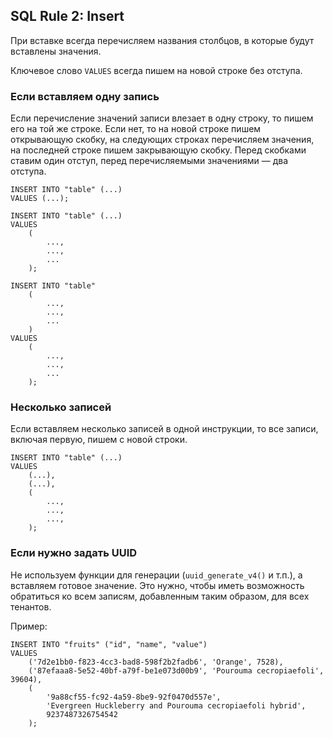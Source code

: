 ## SQL Rule 2: Insert

При вставке всегда перечисляем названия столбцов, в которые будут вставлены значения.

Ключевое слово `VALUES` всегда пишем на новой строке без отступа.

### Если вставляем одну запись
Если перечисление значений записи влезает в одну строку, то пишем его на той же строке. 
Если нет, то на новой строке пишем открывающую скобку, на следующих строках перечисляем значения,
на последней строке пишем закрывающую скобку.
Перед скобками ставим один отступ, перед перечисляемыми значениями — два отступа.

```
INSERT INTO "table" (...)
VALUES (...);
```
```
INSERT INTO "table" (...)
VALUES
    (
        ...,
        ...,
        ...
    );
```
```
INSERT INTO "table"
    (
        ...,
        ...,
        ...
    )
VALUES
    (
        ...,
        ...,
        ...
    );
```   

### Несколько записей 
Если вставляем несколько записей в одной инструкции, то все записи, включая первую, 
   пишем с новой строки.
```
INSERT INTO "table" (...)
VALUES
    (...),
    (...),
    (
        ...,
        ...,
        ...,
    );
```

### Если нужно задать UUID
Не используем функции для генерации (`uuid_generate_v4()` и т.п.), а вставляем готовое значение.
Это нужно, чтобы иметь возможность обратиться ко всем записям, добавленным таким образом, для всех тенантов.

Пример:

```
INSERT INTO "fruits" ("id", "name", "value")
VALUES 
    ('7d2e1bb0-f823-4cc3-bad8-598f2b2fadb6', 'Orange', 7528),
    ('87efaaa8-5e52-40bf-a79f-be1e073d00b9', 'Pourouma cecropiaefoli', 39604),
    (
        '9a88cf55-fc92-4a59-8be9-92f0470d557e',
        'Evergreen Huckleberry and Pourouma cecropiaefoli hybrid',
        9237487326754542
    );
```
